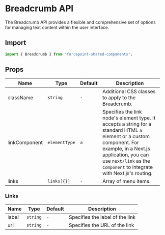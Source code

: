 # Breadcrumb API

The Breadcrumb API provides a flexible and comprehensive set of options for managing text content within the user interface.

## Import

```jsx
import { Breadcrumb } from 'forcepoint-shared-components';
```

## Props

| Name | Type | Default | Description |
|---|---|---|---|
| className | `string` | `-` | Additional CSS classes to apply to the Breadcrumb. |
| linkComponent | `elementType` | `a` | Specifies the link node's element type. It accepts a string for a standard HTML `a` element or a custom component. For example, in a Next.js application, you can use `next/link` as the `Component` to integrate with Next.js's routing. |
| links | `links[{}]` | `-` | Array of menu items. |

### Links

| Name | Type | Default | Description |
| --- | --- | --- | --- |
| label | `string` | `-` | Specifies the label of the link |
| url | `string` | `-` | Specifies the URL of the link |
